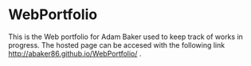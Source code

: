 WebPortfolio
============

This is the Web portfolio for Adam Baker used to keep track of works in progress.
The hosted page can be accesed with the following link http://abaker86.github.io/WebPortfolio/ .

